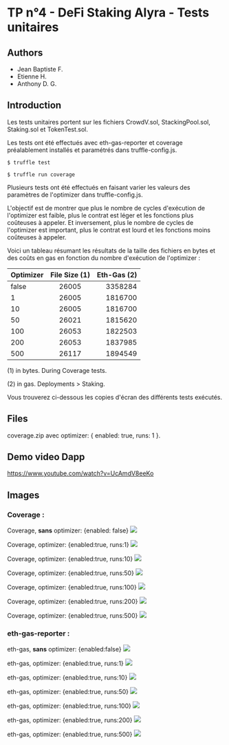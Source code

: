 
# TP n°4 - DeFi Staking Alyra - Tests unitaires

## Authors
* Jean Baptiste F.
* Etienne H.
* Anthony D. G.


## Introduction

Les tests unitaires portent sur les fichiers CrowdV.sol, StackingPool.sol, Staking.sol et TokenTest.sol.

Les tests ont été effectués avec eth-gas-reporter et coverage préalablement installés et paramétrés dans truffle-config.js.
```
$ truffle test
```
```
$ truffle run coverage
```

Plusieurs tests ont été effectués en faisant varier les valeurs des paramètres de l'optimizer dans truffle-config.js.

L'objectif est de montrer que plus le nombre de cycles d'exécution de l'optimizer est faible, plus le contrat est léger et les fonctions plus coûteuses à appeler. Et inversement, plus le nombre de cycles de l'optimizer est important, plus le contrat est lourd et les fonctions moins coûteuses à appeler.

Voici un tableau résumant les résultats de la taille des fichiers en bytes et des coûts en gas en fonction du nombre d'exécution de l'optimizer :

| Optimizer | File Size (1) | Eth-Gas (2) |
|:---|:---:|---:|
| false | 26005 | 3358284 |
| 1 | 26005 | 1816700 |
| 10 | 26005 | 1816700 |
| 50 | 26021 | 1815620 |
| 100 | 26053 | 1822503 |
| 200 | 26053 | 1837985 |
| 500 | 26117 | 1894549 |

(1) in bytes. During Coverage tests.

(2) in gas. Deployments > Staking.


Vous trouverez ci-dessous les copies d'écran des différents tests exécutés.

## Files

coverage.zip avec optimizer: { enabled: true, runs: 1 }.

## Demo video Dapp

https://www.youtube.com/watch?v=UcAmdV8eeKo

## Images

### Coverage :

Coverage, __sans__ optimizer: {enabled: false}
![](img/coverage_0_false.png)

Coverage, optimizer: {enabled:true, runs:1}
![](img/coverage_1.png)

Coverage, optimizer: {enabled:true, runs:10}
![](img/coverage_10.png)

Coverage, optimizer: {enabled:true, runs:50}
![](img/coverage_50.png)

Coverage, optimizer: {enabled:true, runs:100}
![](img/coverage_100.png)

Coverage, optimizer: {enabled:true, runs:200}
![](img/coverage_200.png)

Coverage, optimizer: {enabled:true, runs:500}
![](img/coverage_500.png)

### eth-gas-reporter :

eth-gas, __sans__ optimizer: {enabled:false}
![](img/eth-gas_0_false.png)

eth-gas, optimizer: {enabled:true, runs:1}
![](img/eth-gas_1.png)

eth-gas, optimizer: {enabled:true, runs:10}
![](img/eth-gas_10.png)

eth-gas, optimizer: {enabled:true, runs:50}
![](img/eth-gas_50.png)

eth-gas, optimizer: {enabled:true, runs:100}
![](img/eth-gas_100.png)

eth-gas, optimizer: {enabled:true, runs:200}
![](img/eth-gas_200.png)

eth-gas, optimizer: {enabled:true, runs:500}
![](img/eth-gas_500.png)